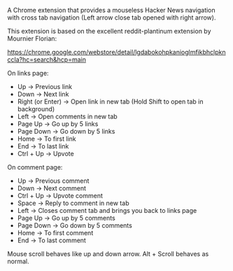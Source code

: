 A Chrome extension that provides a mouseless Hacker News navigation with cross tab navigation (Left arrow close tab opened with right arrow).

This extension is based on the excellent reddit-plantinum extension by Mournier Florian:

https://chrome.google.com/webstore/detail/lgdabokohpkanioglmfikbhclpknccla?hc=search&hcp=main

On links page:

  * Up               -> Previous link
  * Down             -> Next link
  * Right (or Enter) -> Open link in new tab (Hold Shift to open tab in background)
  * Left             -> Open comments in new tab
  * Page Up          -> Go up by 5 links
  * Page Down        -> Go down by 5 links
  * Home             -> To first link
  * End              -> To last link
  * Ctrl + Up        -> Upvote

On comment page:

  * Up               -> Previous comment
  * Down             -> Next comment
  * Ctrl + Up        -> Upvote comment
  * Space            -> Reply to comment in new tab
  * Left             -> Closes comment tab and brings you back to links page
  * Page Up          -> Go up by 5 comments
  * Page Down        -> Go down by 5 comments
  * Home             -> To first comment
  * End              -> To last comment

Mouse scroll behaves like up and down arrow.
Alt + Scroll behaves as normal.
